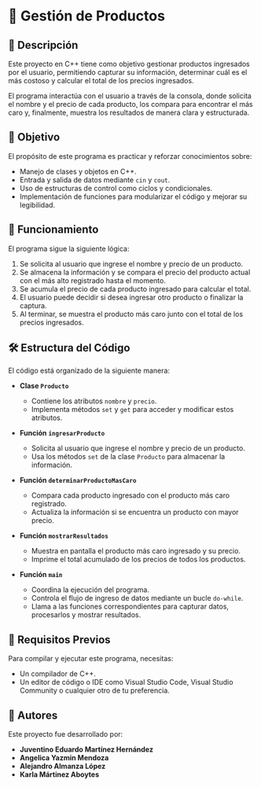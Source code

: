 # 📌 Gestión de Productos

## 📖 Descripción
Este proyecto en C++ tiene como objetivo gestionar productos ingresados por el usuario, permitiendo capturar su información, determinar cuál es el más costoso y calcular el total de los precios ingresados. 

El programa interactúa con el usuario a través de la consola, donde solicita el nombre y el precio de cada producto, los compara para encontrar el más caro y, finalmente, muestra los resultados de manera clara y estructurada.

## 🎯 Objetivo
El propósito de este programa es practicar y reforzar conocimientos sobre:
- Manejo de clases y objetos en C++.
- Entrada y salida de datos mediante `cin` y `cout`.
- Uso de estructuras de control como ciclos y condicionales.
- Implementación de funciones para modularizar el código y mejorar su legibilidad.

## 🚀 Funcionamiento
El programa sigue la siguiente lógica:
1. Se solicita al usuario que ingrese el nombre y precio de un producto.
2. Se almacena la información y se compara el precio del producto actual con el más alto registrado hasta el momento.
3. Se acumula el precio de cada producto ingresado para calcular el total.
4. El usuario puede decidir si desea ingresar otro producto o finalizar la captura.
5. Al terminar, se muestra el producto más caro junto con el total de los precios ingresados.

## 🛠️ Estructura del Código
El código está organizado de la siguiente manera:

- **Clase `Producto`**
  - Contiene los atributos `nombre` y `precio`.
  - Implementa métodos `set` y `get` para acceder y modificar estos atributos.

- **Función `ingresarProducto`**
  - Solicita al usuario que ingrese el nombre y precio de un producto.
  - Usa los métodos `set` de la clase `Producto` para almacenar la información.

- **Función `determinarProductoMasCaro`**
  - Compara cada producto ingresado con el producto más caro registrado.
  - Actualiza la información si se encuentra un producto con mayor precio.

- **Función `mostrarResultados`**
  - Muestra en pantalla el producto más caro ingresado y su precio.
  - Imprime el total acumulado de los precios de todos los productos.

- **Función `main`**
  - Coordina la ejecución del programa.
  - Controla el flujo de ingreso de datos mediante un bucle `do-while`.
  - Llama a las funciones correspondientes para capturar datos, procesarlos y mostrar resultados.

## 📌 Requisitos Previos
Para compilar y ejecutar este programa, necesitas:
- Un compilador de C++.
- Un editor de código o IDE como Visual Studio Code, Visual Studio Community o cualquier otro de tu preferencia.



## 👥 Autores
Este proyecto fue desarrollado por:
- **Juventino Eduardo Martínez Hernández**
- **Angelica Yazmin Mendoza**
- **Alejandro Almanza López**
- **Karla Mártinez Aboytes**


